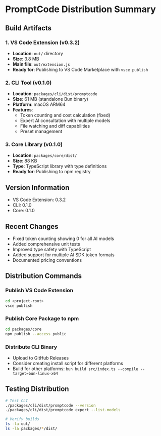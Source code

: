# PromptCode Distribution Summary

## Build Artifacts

### 1. VS Code Extension (v0.3.2)
- **Location**: `out/` directory
- **Size**: 3.8 MB
- **Main file**: `out/extension.js`
- **Ready for**: Publishing to VS Code Marketplace with `vsce publish`

### 2. CLI Tool (v0.1.0)
- **Location**: `packages/cli/dist/promptcode`
- **Size**: 61 MB (standalone Bun binary)
- **Platform**: macOS ARM64
- **Features**: 
  - Token counting and cost calculation (fixed)
  - Expert AI consultation with multiple models
  - File watching and diff capabilities
  - Preset management

### 3. Core Library (v0.1.0)
- **Location**: `packages/core/dist/`
- **Size**: 88 KB
- **Type**: TypeScript library with type definitions
- **Ready for**: Publishing to npm registry

## Version Information
- VS Code Extension: 0.3.2
- CLI: 0.1.0 
- Core: 0.1.0

## Recent Changes
- Fixed token counting showing 0 for all AI models
- Added comprehensive unit tests
- Improved type safety with TypeScript
- Added support for multiple AI SDK token formats
- Documented pricing conventions

## Distribution Commands

### Publish VS Code Extension
```bash
cd <project-root>
vsce publish
```

### Publish Core Package to npm
```bash
cd packages/core
npm publish --access public
```

### Distribute CLI Binary
- Upload to GitHub Releases
- Consider creating install script for different platforms
- Build for other platforms: `bun build src/index.ts --compile --target=bun-linux-x64`

## Testing Distribution
```bash
# Test CLI
./packages/cli/dist/promptcode --version
./packages/cli/dist/promptcode expert --list-models

# Verify builds
ls -la out/
ls -la packages/*/dist/
```